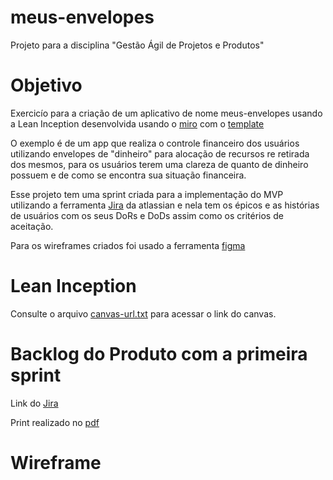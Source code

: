 # meus-envelopes
Projeto para a disciplina "Gestão Ágil de Projetos e Produtos" 

# Objetivo
Exercicío para a criação de um aplicativo de nome meus-envelopes usando a Lean Inception desenvolvida usando o [miro](https://miro.com/pt/) com o [template](https://miro.com/miroverse/lean-inception-workshop/)

O exemplo é de um  app que realiza o controle financeiro dos usuários utilizando envelopes de "dinheiro" para alocação de recursos re retirada dos mesmos, para os usuários terem uma clareza de quanto de dinheiro possuem e de como se encontra sua situação financeira. 

Esse projeto tem uma sprint criada para a implementação do MVP utilizando a ferramenta [Jira](https://www.atlassian.com/br/software/jira) da atlassian e nela tem os épicos e as histórias de usuários com os seus DoRs e DoDs assim como os critérios de aceitação.

Para os wireframes criados foi usado a ferramenta [figma](https://www.figma.com/)


# Lean Inception
Consulte o arquivo [canvas-url.txt](canvas-url.txt) para acessar o link do canvas.

# Backlog do Produto com a primeira sprint
 Link do [Jira](https://cjcoutinho.atlassian.net/jira/software/projects/SCRUM/summary)

Print realizado no [pdf](backlog-meus-envelopes-textual.pdf)


# Wireframe
 
